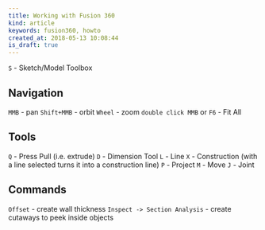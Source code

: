 ```yaml
---
title: Working with Fusion 360
kind: article
keywords: fusion360, howto
created_at: 2018-05-13 10:08:44
is_draft: true
---
```


`S` - Sketch/Model Toolbox

## Navigation

`MMB` - pan
`Shift+MMB` - orbit
`Wheel` - zoom
`double click MMB` or `F6` - Fit All

## Tools

`Q` - Press Pull (i.e. extrude)
`D` - Dimension Tool
`L` - Line
`X` - Construction (with a line selected turns it into a construction line)
`P` - Project
`M` - Move
`J` - Joint

## Commands

`Offset` - create wall thickness
`Inspect -> Section Analysis` - create cutaways to peek inside objects
